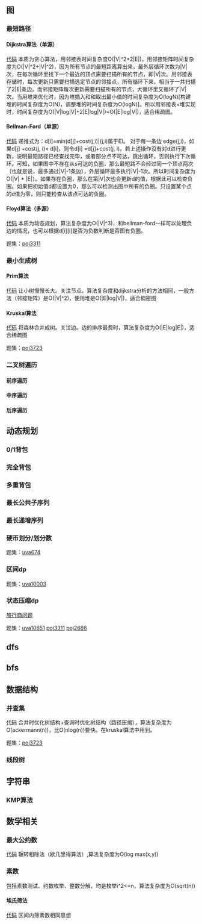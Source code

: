 ## 图

### 最短路径

#### Dijkstra算法（单源）

[代码](./dijkstra.cpp)
本质为贪心算法，用邻接表时间复杂度O(|V|^2+2|E|)，用邻接矩阵时间复杂度为O(|V|^2+|V|^2)，因为所有节点的最短距离算出来，最外层循环次数为|V|次，在每次循环里找下一个最近的顶点需要扫描所有的节点，即|V|次。用邻接表存储时，每次更新只需要扫描选定节点的邻接点，所有循环下来，相当于一共扫描了2|E|条边。而邻接矩阵每次更新需要扫描所有的节点，大循环里又循环了|V|次。当用堆来优化时，因为堆插入和和取出最小值的时间复杂度为O(logN)[构建堆的时间复杂度为O(N)，调整堆的时间复杂度为O(logN)]。所以用邻接表+堆实现时，时间复杂度为O(|V|log|V|+2|E|log|V|)=O(|E|log|V|)，适合稀疏图。

#### Bellman-Ford（单源） 

[代码](./bellman_ford.cpp)
递推式为：d[i]=min(d[j]+cost(j,i)|(j,i)属于E)。 对于每一条边 edge(j,i)，如果d[j] +cost(j, i)< d[i]，则令d[i] =d[j]+cost(j, i)。若上述操作没有对d进行更新，说明最短路径已经查找完毕，或者部分点不可达，跳出循环。否则执行下次循环。可知，如果图中不存在从s可达的负圈，那么最短路不会经过同一个顶点两次（也就是说，最多通过|V|-1条边），外层循环最多执行|V|-1次。所以时间复杂度为O(|V| * |E|）。如果存在负圈，那么在第|V|次也会更新d的值，根据此可以检查负圈。如果把初始值d都设置为0，那么可以检测出图中所有的负圈。只设置某个点的d值为零，则只能检查从该点可达的负圈。

#### Floyd算法（多源）

[代码](./floyd.cpp)
本质为动态规划，算法复杂度为O(|V|^3)，和bellman-ford一样可以处理负边的情况，也可以根据d[i][i]是否为负数判断是否图有负圈。

题集：[poj3311](../poj/poj3311.cpp)

### 最小生成树

#### Prim算法

[代码](./prim.cpp)
让小树慢慢长大。关注节点。算法复杂度和dijkstra分析的方法相同，一般方法（邻接矩阵）是O(|V|^2)，使用堆是O(|E|log|V|)，适合稠密图

#### Kruskal算法

[代码](./kruskal.cpp)
将森林合并成树。关注边。边的排序最费时，算法复杂度为O(|E|log|E|)，适合稀疏图

题集：[poj3723](../poj/poj3723.cpp)

### 二叉树遍历

#### 前序遍历

#### 中序遍历

#### 后序遍历

## 动态规划

### 0/1背包

### 完全背包

### 多重背包

### 最长公共子序列

### 最长递增序列

### 硬币划分/划分数

题集：[uva674](../uva/uva674.cpp)

### 区间dp

题集：[uva10003](../uva/uva10003.cpp)

### 状态压缩dp

[旅行商问题](./tsp.cpp)

题集：[uva10651](../uva/uva10651.cpp) [poj3311](../poj/poj3311.cpp) [poj2686](../poj/poj2686.cpp)

## dfs

## bfs

## 数据结构

### 并查集

[代码](./union_find.cpp)
合并时优化树结构+查询时优化树结构（路径压缩），算法复杂度为O(ackermann(n))，比O(nlog(n))要快。在kruskal算法中用到。

题集：[poj3723](../poj/poj3723.cpp)

### 线段树

## 字符串

### KMP算法

## 数学相关

### 最大公约数

[代码](./代码.cpp)
辗转相除法（欧几里得算法）,算法复杂度为O(log max(x,y))

### 素数

包括素数测试、约数枚举、整数分解，均是枚举i^2<=n，算法复杂度为O(sqrt(n))

#### 埃氏筛法

[代码](./sieve.cpp) 区间内筛素数相同思想
